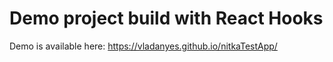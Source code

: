 # Demo project build with React Hooks

Demo is available here: https://vladanyes.github.io/nitkaTestApp/
